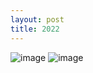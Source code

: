 ```yaml
---
layout: post
title: 2022
---
```


![image](https://user-images.githubusercontent.com/950850/147867184-8611b23e-3be9-4559-928b-07d2c36c1120.png)
![image](https://user-images.githubusercontent.com/950850/147867179-5bd6ed51-c747-4c79-8a36-bc4241604f0c.png)

